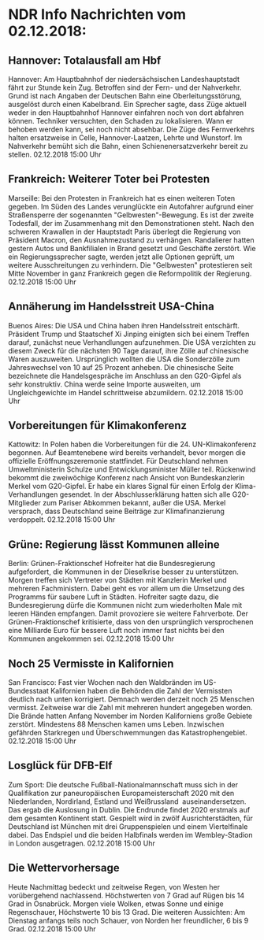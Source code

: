 # NDR Info Nachrichten vom 02.12.2018:


## Hannover: Totalausfall am Hbf
Hannover: Am Hauptbahnhof der niedersächsischen Landeshauptstadt fährt zur Stunde kein Zug. Betroffen sind der Fern- und der Nahverkehr. Grund ist nach Angaben der Deutschen Bahn eine Oberleitungsstörung, ausgelöst durch einen Kabelbrand. Ein Sprecher sagte, dass Züge aktuell weder in den Hauptbahnhof Hannover einfahren noch von dort abfahren können. Techniker versuchten, den Schaden zu lokalisieren. Wann er behoben werden kann, sei noch nicht absehbar. Die Züge des Fernverkehrs halten ersatzweise in Celle, Hannover-Laatzen, Lehrte und Wunstorf. Im Nahverkehr bemüht sich die Bahn, einen Schienenersatzverkehr bereit zu stellen. 02.12.2018 15:00 Uhr 

## Frankreich: Weiterer Toter bei Protesten
Marseille: Bei den Protesten in Frankreich hat es einen weiteren Toten gegeben. Im Süden des Landes verunglückte ein Autofahrer aufgrund einer Straßensperre der sogenannten "Gelbwesten"-Bewegung. Es ist der zweite Todesfall, der im Zusammenhang mit den Demonstrationen steht. Nach den schweren Krawallen in der Hauptstadt Paris überlegt die Regierung von Präsident Macron, den Ausnahmezustand zu verhängen. Randalierer hatten gestern Autos und Bankfilialen in Brand gesetzt und Geschäfte zerstört. Wie ein Regierungssprecher sagte, werden jetzt alle Optionen geprüft, um weitere Ausschreitungen zu verhindern. Die "Gelbwesten" protestieren seit Mitte November in ganz Frankreich gegen die Reformpolitik der Regierung. 02.12.2018 15:00 Uhr 

## Annäherung im Handelsstreit USA-China
Buenos Aires:	Die USA und China haben ihren Handelsstreit entschärft. Präsident Trump und Staatschef Xi Jinping einigten sich bei einem Treffen darauf, zunächst neue Verhandlungen aufzunehmen. Die USA verzichten zu diesem Zweck für die nächsten 90 Tage darauf, ihre Zölle auf chinesische Waren auszuweiten. Ursprünglich wollten die USA die Sonderzölle zum Jahreswechsel von 10 auf 25 Prozent anheben. Die chinesische Seite bezeichnete die Handelsgespräche im Anschluss an den G20-Gipfel als sehr konstruktiv. China werde seine Importe ausweiten, um Ungleichgewichte im Handel schrittweise abzumildern. 02.12.2018 15:00 Uhr 

## Vorbereitungen für Klimakonferenz
Kattowitz: In Polen haben die Vorbereitungen für die 24. UN-Klimakonferenz begonnen. Auf Beamtenebene wird bereits verhandelt, bevor morgen die offizielle Eröffnungszeremonie stattfindet. Für Deutschland nehmen Umweltministerin Schulze und Entwicklungsminister Müller teil. Rückenwind bekommt die zweiwöchige Konferenz nach Ansicht von Bundeskanzlerin Merkel vom G20-Gipfel. Er habe ein klares Signal für einen Erfolg der Klima-Verhandlungen gesendet. In der Abschlusserklärung hatten sich alle G20-Mitglieder zum Pariser Abkommen bekannt, außer die USA. Merkel versprach, dass Deutschland seine Beiträge zur Klimafinanzierung verdoppelt. 02.12.2018 15:00 Uhr 

## Grüne: Regierung lässt Kommunen alleine
Berlin: Grünen-Fraktionschef Hofreiter hat die Bundesregierung aufgefordert, die Kommunen in der Dieselkrise besser zu unterstützen. Morgen treffen sich Vertreter von Städten mit Kanzlerin Merkel und mehreren Fachministern. Dabei geht es vor allem um die Umsetzung des Programms für saubere Luft in Städten. Hofreiter sagte dazu, die Bundesregierung dürfe die Kommunen nicht zum wiederholten Male mit leeren Händen empfangen. Damit provoziere sie weitere Fahrverbote. Der Grünen-Fraktionschef kritisierte, dass von den ursprünglich versprochenen eine Milliarde Euro für bessere Luft noch immer fast nichts bei den Kommunen angekommen sei. 02.12.2018 15:00 Uhr 

## Noch 25 Vermisste in Kalifornien
San Francisco: Fast vier Wochen nach den Waldbränden im US-Bundesstaat Kalifornien haben die Behörden die Zahl der Vermissten deutlich nach unten korrigiert. Demnach werden derzeit noch 25 Menschen vermisst. Zeitweise war die Zahl mit mehreren hundert angegeben worden. Die Brände hatten Anfang November im Norden Kaliforniens große Gebiete zerstört. Mindestens 88 Menschen kamen ums Leben. Inzwischen gefährden Starkregen und Überschwemmungen das Katastrophengebiet. 02.12.2018 15:00 Uhr 

## Losglück für DFB-Elf
Zum Sport: Die deutsche Fußball-Nationalmannschaft muss sich in der Qualifikation zur paneuropäischen Europameisterschaft 2020 mit den Niederlanden, Nordirland, Estland und Weißrussland  auseinandersetzen. Das ergab die Auslosung in Dublin. Die Endrunde findet 2020 erstmals auf dem gesamten Kontinent statt. Gespielt wird in zwölf Ausrichterstädten, für Deutschland ist München mit drei Gruppenspielen und einem Viertelfinale dabei. Das Endspiel und die beiden Halbfinals werden im Wembley-Stadion in London ausgetragen. 02.12.2018 15:00 Uhr 

## Die Wettervorhersage
Heute Nachmittag bedeckt und zeitweise Regen, von Westen her vorübergehend nachlassend. Höchstwerten von 7 Grad auf Rügen bis 14 Grad in Osnabrück. Morgen viele Wolken, etwas Sonne und einige Regenschauer, Höchstwerte 10 bis 13 Grad. Die weiteren Aussichten: Am Dienstag anfangs teils noch Schauer, von Norden her freundlicher, 6 bis 9 Grad. 02.12.2018 15:00 Uhr 
